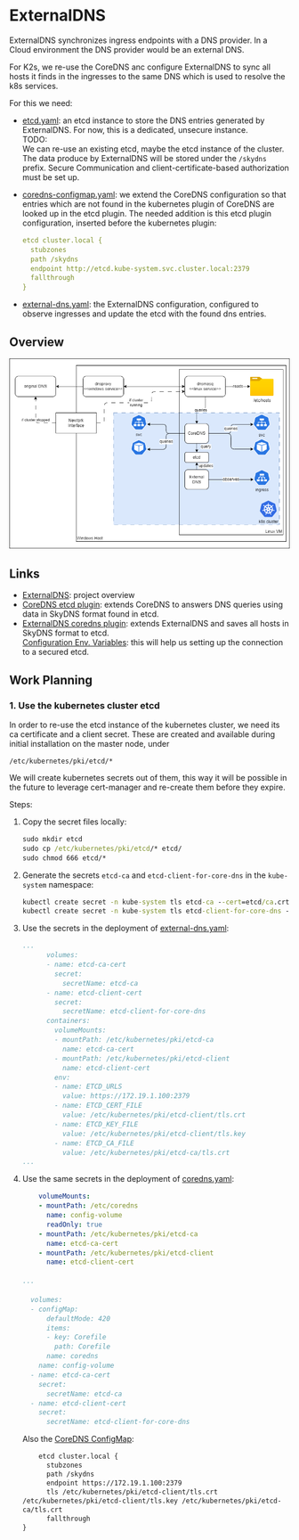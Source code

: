 # ExternalDNS

ExternalDNS synchronizes ingress endpoints with a DNS provider.
In a Cloud environment the DNS provider would be an external DNS.

For K2s, we re-use the CoreDNS anc configure ExternalDNS to sync
all hosts it finds in the ingresses to the same DNS which is used to
resolve the k8s services.

For this we need:

- [etcd.yaml](etcd.yaml): an etcd instance to store the DNS entries generated
  by ExternalDNS. For now, this is a dedicated, unsecure instance.  
  TODO:  
  We can re-use an existing etcd, maybe the etcd instance of the cluster.
  The data produce by ExternalDNS will be stored under the `/skydns` prefix.
  Secure Communication and client-certificate-based authorization must be set up.
- [coredns-configmap.yaml](coredns-configmap.yaml): we extend the CoreDNS
  configuration so that entries which are not found in
  the kubernetes plugin of CoreDNS are looked up in the etcd plugin.
  The needed addition is this etcd plugin configuration,
  inserted before the kubernetes plugin:
  
  ```yaml
  etcd cluster.local {
    stubzones
    path /skydns
    endpoint http://etcd.kube-system.svc.cluster.local:2379
    fallthrough
  }
  ```

- [external-dns.yaml](external-dns.yaml): the ExternalDNS configuration,
  configured to observe ingresses and update the etcd with the found dns
  entries.

## Overview

![overview](overview.drawio.png)

## Links

- [ExternalDNS](https://kubernetes-sigs.github.io/external-dns/v0.14.2/):
  project overview
- [CoreDNS etcd plugin](https://coredns.io/plugins/etcd/):
  extends CoreDNS to answers DNS queries using data in SkyDNS format found in etcd.
- [ExternalDNS coredns plugin](https://github.com/kubernetes-sigs/external-dns/blob/master/docs/tutorials/coredns.md):
  extends ExternalDNS and saves all hosts in SkyDNS format to etcd.  
  [Configuration Env. Variables](https://github.com/kubernetes-sigs/external-dns/blob/master/provider/coredns/coredns.go#L212):
  this will help us setting up the connection to a secured etcd.

## Work Planning

### 1. Use the kubernetes cluster etcd

In order to re-use the etcd instance of the kubernetes cluster, we need
its ca certificate and a client secret. These are created and available
during initial installation on the master node, under

```path
/etc/kubernetes/pki/etcd/*
```

We will create kubernetes secrets out of them, this way it will be possible in
the future to leverage cert-manager and re-create them before they expire.

Steps:

1. Copy the secret files locally:

   ```cmd
   sudo mkdir etcd
   sudo cp /etc/kubernetes/pki/etcd/* etcd/
   sudo chmod 666 etcd/*
   ```

2. Generate the secrets `etcd-ca` and `etcd-client-for-core-dns`
   in the `kube-system` namespace:

   ```cmd
   kubectl create secret -n kube-system tls etcd-ca --cert=etcd/ca.crt --key=etcd/ca.key
   kubectl create secret -n kube-system tls etcd-client-for-core-dns --cert=etcd/healthcheck-client.crt --key=etcd/healthcheck-client.key
   ```

3. Use the secrets in the deployment of [external-dns.yaml](external-dns.yaml):

    ```yaml
    ...
          volumes:
          - name: etcd-ca-cert
            secret:
              secretName: etcd-ca
          - name: etcd-client-cert
            secret:
              secretName: etcd-client-for-core-dns
          containers:
            volumeMounts:
            - mountPath: /etc/kubernetes/pki/etcd-ca
              name: etcd-ca-cert
            - mountPath: /etc/kubernetes/pki/etcd-client
              name: etcd-client-cert
            env:
            - name: ETCD_URLS
              value: https://172.19.1.100:2379
            - name: ETCD_CERT_FILE
              value: /etc/kubernetes/pki/etcd-client/tls.crt
            - name: ETCD_KEY_FILE
              value: /etc/kubernetes/pki/etcd-client/tls.key
            - name: ETCD_CA_FILE
              value: /etc/kubernetes/pki/etcd-ca/tls.crt
    ...
    ```

4. Use the same secrets in the deployment of [coredns.yaml](coredns.yaml):

    ```yaml
        volumeMounts:
        - mountPath: /etc/coredns
          name: config-volume
          readOnly: true
        - mountPath: /etc/kubernetes/pki/etcd-ca
          name: etcd-ca-cert
        - mountPath: /etc/kubernetes/pki/etcd-client
          name: etcd-client-cert
    
    ...

      volumes:
      - configMap:
          defaultMode: 420
          items:
          - key: Corefile
            path: Corefile
          name: coredns
        name: config-volume
      - name: etcd-ca-cert
        secret:
          secretName: etcd-ca
      - name: etcd-client-cert
        secret:
          secretName: etcd-client-for-core-dns
    ```

    Also the [CoreDNS ConfigMap](coredns-configmap.yaml):
  
    ```text
        etcd cluster.local {
          stubzones
          path /skydns
          endpoint https://172.19.1.100:2379
          tls /etc/kubernetes/pki/etcd-client/tls.crt /etc/kubernetes/pki/etcd-client/tls.key /etc/kubernetes/pki/etcd-ca/tls.crt
          fallthrough
    }
    ```
